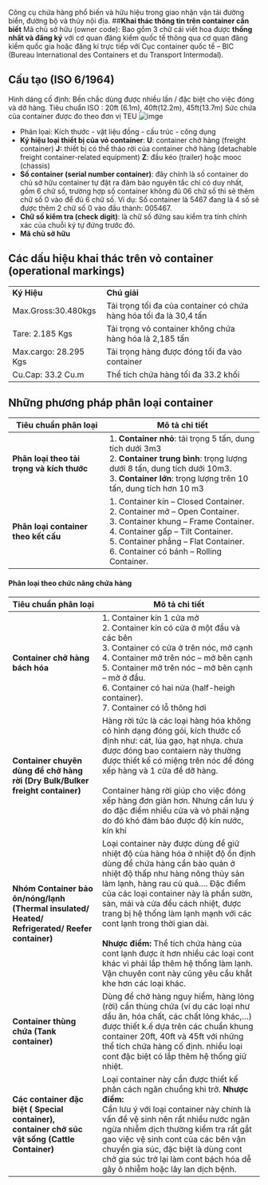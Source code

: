Công cụ chứa hàng phổ biến và hữu hiệu trong giao nhận vận tải đường biển, đường bộ và thủy nội địa.
##**Khai thác thông tin trên container cần biết**
Mã chủ sở hữu (owner code): 
Bao gồm 3 chữ cái viết hoa được **thống nhất và đăng ký** với cơ quan đăng kiểm quốc tế thông qua cơ quan đăng kiểm quốc gia hoặc đăng kí trực tiếp với Cục container quốc tế – BIC (Bureau International des Containers et du Transport Intermodal).
## Cấu tạo (ISO 6/1964)
Hình dáng cố định: Bền chắc dùng được nhiều lần / đặc biệt cho việc đóng và dỡ hàng.
	Tiêu chuẩn ISO : 20ft (6.1m), 40ft(12.2m), 45ft(13.7m)
	Sức chứa của container được đo theo đơn vị TEU
![imge](https://images.ctfassets.net/92fo1e671z6m/63CNz4rNnRDX2stxvFXpjO/65425ccce084f32efabc9962e63a6332/container-size-volume-0.jpg)
- Phân lọai:
  Kích thước - vật liệu đồng - cấu trúc - công dụng
- **Ký hiệu loại thiết bị của vỏ container**:
  **U**: container chở hàng (freight container)
  **J:** thiết bị có thể tháo rời của container chở hàng (detachable freight container-related equipment)
  **Z**: đầu kéo (trailer) hoặc mooc (chassis)
- **Số container (serial number container)**: đây chính là số container do chủ sở hữu container tự đặt ra đảm bảo nguyên tắc chỉ có duy nhất, gồm 6 chữ số, trường hợp số container không đủ 06 chữ số thì sẽ thêm chữ số 0 vào để đủ 6 chữ số. 
  Ví dụ: Số container là 5467 đang là 4 số sẽ được thêm 2 chữ số 0 vào đầu thành: 005467.
- **Chữ số kiểm tra (check digit)**: là chữ số đứng sau kiểm tra tính chính xác của chuỗi ký tự đứng trước đó.
- **Mã chủ sở hữu**
## Các dấu hiệu khai thác trên vỏ container (operational markings)
|   |   |
|---|---|
|**Ký Hiệu**|**Chú giải**|
|Max.Gross:30.480kgs|Tải trọng tối đa của container có chứa hàng hóa tối đa là 30,4 tấn|
|Tare: 2.185 Kgs|Tải trọng vỏ container không chứa hàng hóa là 2,185 tấn|
|Max.cargo: 28.295 Kgs|Tải trọng hàng được đóng tối đa vào container|
|Cu.Cap: 33.2 Cu.m|Thể tích chứa hàng tối đa 33.2 khối|
## Những phương pháp phân loại container

| **Tiêu chuẩn phân loại**                   | **Mô tả chi tiết**                                                                                                                                                                                                                            |
| ------------------------------------------ | --------------------------------------------------------------------------------------------------------------------------------------------------------------------------------------------------------------------------------------------- |
| **Phân loại theo tải trọng và kích thước** | 1. **Container nhỏ**: tải trọng 5 tấn, dung tích dưới 3m3<br>2. **Container trung bình**: trọng lượng dưới 8 tấn, dung tích dưới 10m3.<br>3. **Container lớn**: trọng lượng trên 10 tấn, dung tích hơn 10 m3                                  |
| **Phân loại container theo kết cấu**       | 1. Container kín – Closed Container.<br>2. Container mở – Open Container.<br>3. Container khung – Frame Container.<br>4. Container gấp – Tilt Container.<br>5. Container phẳng – Flat Container.<br>6. Container có bánh – Rolling Container. |
#### Phân loại theo chức năng chứa hàng

|**Tiêu chuẩn phân loại**|**Mô tả chi tiết**|
|---|---|
|**Container chở hàng bách hóa**|1. Container kín 1 cửa mở<br>2. Container kín có cửa ở một đầu và các bên<br>3. Container có cửa ở trên nóc, mở cạnh<br>4. Container mở trên nóc – mở bên cạnh<br>5. Container mở trên nóc – mở bên cạnh – mở ở đầu.<br>6. Container có hai nửa (half-heigh container).<br>7. Container có lỗ thông hơi |
|**Container chuyên dùng để chở hàng rời (Dry Bulk/Bulker freight container)**|Hàng rời tức là các loại hàng hóa không có hình dạng đóng gói, kích thước cố định như: cát, lúa gạo, hạt nhựa. chưa được đóng bao contaiern này thường được thiết kế có miệng trên nóc để đóng xếp hàng và 1 cửa để dỡ hàng.<br><br>Container hàng rời giúp cho việc đóng xếp hàng đơn giản hơn. Nhưng cần lưu ý do đặc điểm nhiều cửa và vỏ phải nặng do đó khó đảm bảo được độ kín nước, kín khí|
|**Nhóm Container bảo ôn/nóng/lạnh (Thermal insulated/ Heated/ Refrigerated/ Reefer container)**|Loại container này được dùng để giữ nhiệt độ của hàng hóa ở nhiệt độ ổn định dùng để chứa hàng cần bảo quản ở nhiệt độ thấp như hàng nông thủy sản làm lạnh, hàng rau củ quả…. Đặc điểm của các loại container này là phần sườn, sàn, mái và cửa đều cách nhiệt, được trang bị hệ thống làm lạnh mạnh với các cont lạnh trong thời gian dài.<br><br>**Nhược điểm:** Thể tích chứa hàng của cont lạnh được ít hơn nhiều các loại cont khác vì phải lắp thêm hệ thống làm lạnh. Vận chuyên cont này cũng yêu cầu khắt khe hơn các loại khác. |
|**Container thùng chứa (Tank container)**|Dùng để chở hàng nguy hiểm, hàng lỏng (rời) cần thùng chứa (ví dụ các loại như dầu ăn, hóa chất, các chất lỏng khác,…) được thiết k.ế dựa trên các chuẩn khung container 20ft, 40ft và 45ft với những thể tích chứa hàng cố định. nhiều loại cont đặc biệt có lắp thêm hệ thống giữ nhiệt. |
|**Các container đặc biệt ( Special container), container chở súc vật sống (Cattle Container)**|Loại container này cần được thiết kế phân cách ngăn chuồng khi trở. **Nhược điểm:**<br>Cần lưu ý với loại container này chính là vấn đề vệ sinh nên rất nhiều nước ngăn ngừa nhiễm dịch thường kiểm tra rất gắt gao việc vệ sinh cont của các bên vận chuyển gia súc, đặc biệt là dùng cont chở gia súc trở lại làm cont bách hóa dễ gây ô nhiễm hoặc lây lan dịch bệnh. |